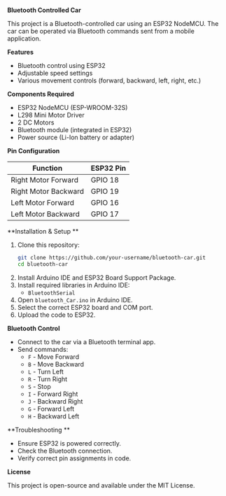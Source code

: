 **Bluetooth Controlled Car**

This project is a Bluetooth-controlled car using an ESP32 NodeMCU. The car can be operated via Bluetooth commands sent from a mobile application.

**Features**
- Bluetooth control using ESP32
- Adjustable speed settings
- Various movement controls (forward, backward, left, right, etc.)

**Components Required**
- ESP32 NodeMCU (ESP-WROOM-32S)
- L298 Mini Motor Driver
- 2 DC Motors
- Bluetooth module (integrated in ESP32)
- Power source (Li-Ion battery or adapter)

**Pin Configuration**

| Function  | ESP32 Pin |
|-----------|----------|
| Right Motor Forward | GPIO 18 |
| Right Motor Backward | GPIO 19 |
| Left Motor Forward | GPIO 16 |
| Left Motor Backward | GPIO 17 |

**Installation & Setup
**
1. Clone this repository:
   ```bash
   git clone https://github.com/your-username/bluetooth-car.git
   cd bluetooth-car
   ```
2. Install Arduino IDE and ESP32 Board Support Package.
3. Install required libraries in Arduino IDE:
   - `BluetoothSerial`
4. Open `bluetooth_Car.ino` in Arduino IDE.
5. Select the correct ESP32 board and COM port.
6. Upload the code to ESP32.

**Bluetooth Control**

- Connect to the car via a Bluetooth terminal app.
- Send commands:
  - `F` - Move Forward
  - `B` - Move Backward
  - `L` - Turn Left
  - `R` - Turn Right
  - `S` - Stop
  - `I` - Forward Right
  - `J` - Backward Right
  - `G` - Forward Left
  - `H` - Backward Left

**Troubleshooting
**
- Ensure ESP32 is powered correctly.
- Check the Bluetooth connection.
- Verify correct pin assignments in code.

**License**

This project is open-source and available under the MIT License.

